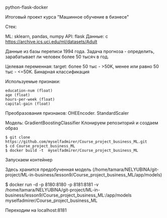 
python-flask-docker

Итоговый проект курса "Машинное обучение в бизнесе"

Стек:

ML: sklearn, pandas, numpy API: flask Данные: с https://archive.ics.uci.edu/ml/datasets/Adult

Данные из базы переписи 1994 года. 
Задача прогноза - определить, зарабатывает ли человек более 50 тысяч в год.

Целевая переменная: 
target: более 50 тыс - >50K, менее или равно 50 тыс - <=50K. Бинарная классификация

Используемые признаки:

    education-num (float)
    age (float)
    hours-per-week (float)
    capital-gain (float)

Преобразования признаков: OHEEncoder. StandardScaler

Модель: GradientBoostingClassifier
Клонируем репозиторий и создаем образ

    $ git clone https://github.com/myselfadmirer/Course_project_business_ML.git 
    $ cd Course_project_business_ML 
    $ docker build -t  myselfadmirer/Course_project_business_ML 

Запускаем контейнер

Здесь хранится предобученная модель (/home/tamara/NELYUBINA/git-project/ML-in-business/lesson9/Course_project_business_ML/app/models)

$ docker run -d -p 8180:8180 -p 8181:8181 -v /home/tamara/NELYUBINA/git-project/ML-in-business/lesson9/Course_project_business_ML:/app/models  myselfadmirer/Course_project_business_ML

Переходим на localhost:8181
